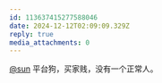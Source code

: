 ```yaml
---
id: 113637415277588046
date: 2024-12-12T02:09:09.329Z
reply: true
media_attachments: 0
---
```


[@sun](https://jiong.us/@sun) 平台狗，买家贱，没有一个正常人。

